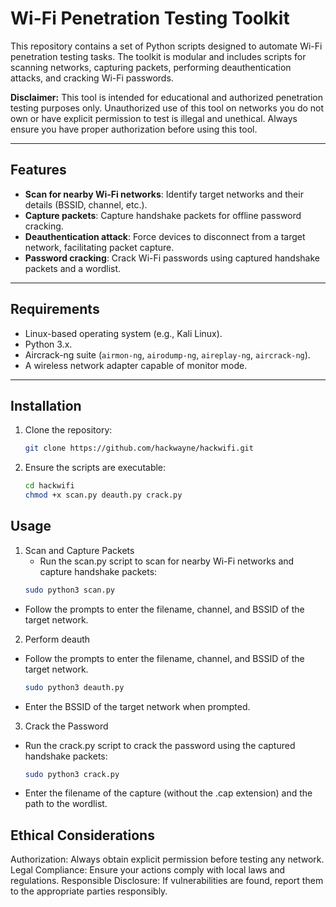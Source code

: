 # Wi-Fi Penetration Testing Toolkit

This repository contains a set of Python scripts designed to automate Wi-Fi penetration testing tasks. The toolkit is modular and includes scripts for scanning networks, capturing packets, performing deauthentication attacks, and cracking Wi-Fi passwords.

**Disclaimer:** This tool is intended for educational and authorized penetration testing purposes only. Unauthorized use of this tool on networks you do not own or have explicit permission to test is illegal and unethical. Always ensure you have proper authorization before using this tool.

---

## **Features**
- **Scan for nearby Wi-Fi networks**: Identify target networks and their details (BSSID, channel, etc.).
- **Capture packets**: Capture handshake packets for offline password cracking.
- **Deauthentication attack**: Force devices to disconnect from a target network, facilitating packet capture.
- **Password cracking**: Crack Wi-Fi passwords using captured handshake packets and a wordlist.

---

## **Requirements**
- Linux-based operating system (e.g., Kali Linux).
- Python 3.x.
- Aircrack-ng suite (`airmon-ng`, `airodump-ng`, `aireplay-ng`, `aircrack-ng`).
- A wireless network adapter capable of monitor mode.

---

## **Installation**
1. Clone the repository:
   ```bash
   git clone https://github.com/hackwayne/hackwifi.git
2. Ensure the scripts are executable:
   ```bash
   cd hackwifi
   chmod +x scan.py deauth.py crack.py
## **Usage**
1. Scan and Capture Packets
   - Run the scan.py script to scan for nearby Wi-Fi networks and capture handshake packets:
   ```bash
   sudo python3 scan.py

- Follow the prompts to enter the filename, channel, and BSSID of the target network.

2. Perform deauth
- Follow the prompts to enter the filename, channel, and BSSID of the target network.
   ```bash
   sudo python3 deauth.py
- Enter the BSSID of the target network when prompted.

3. Crack the Password
- Run the crack.py script to crack the password using the captured handshake packets:
  ```bash
  sudo python3 crack.py
- Enter the filename of the capture (without the .cap extension) and the path to the wordlist.

## **Ethical Considerations**
Authorization: Always obtain explicit permission before testing any network.
Legal Compliance: Ensure your actions comply with local laws and regulations.
Responsible Disclosure: If vulnerabilities are found, report them to the appropriate parties responsibly.
